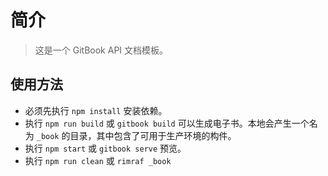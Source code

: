 # 简介

> 这是一个 GitBook API 文档模板。

## 使用方法

- 必须先执行 `npm install` 安装依赖。
- 执行 `npm run build` 或 `gitbook build` 可以生成电子书。本地会产生一个名为 `_book` 的目录，其中包含了可用于生产环境的构件。
- 执行 `npm start` 或 `gitbook serve` 预览。
- 执行 `npm run clean` 或 `rimraf _book`

